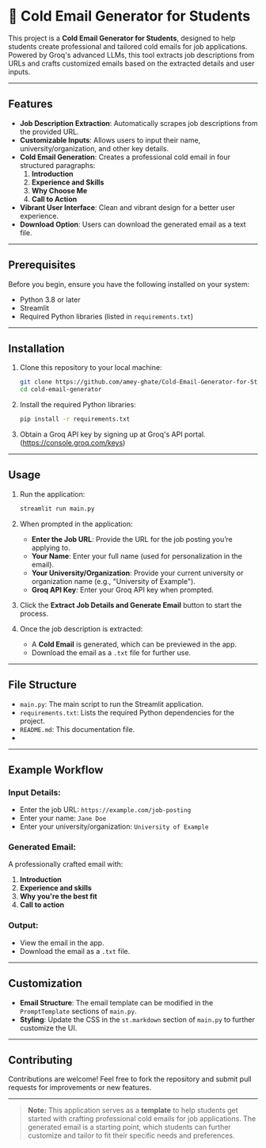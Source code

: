 # 📧 Cold Email Generator for Students

This project is a **Cold Email Generator for Students**, designed to help students create professional and tailored cold emails for job applications. Powered by Groq's advanced LLMs, this tool extracts job descriptions from URLs and crafts customized emails based on the extracted details and user inputs.

---

## Features

- **Job Description Extraction**: Automatically scrapes job descriptions from the provided URL.
- **Customizable Inputs**: Allows users to input their name, university/organization, and other key details.
- **Cold Email Generation**: Creates a professional cold email in four structured paragraphs:
  1. **Introduction**
  2. **Experience and Skills**
  3. **Why Choose Me**
  4. **Call to Action**
- **Vibrant User Interface**: Clean and vibrant design for a better user experience.
- **Download Option**: Users can download the generated email as a text file.

---

## Prerequisites

Before you begin, ensure you have the following installed on your system:

- Python 3.8 or later
- Streamlit
- Required Python libraries (listed in `requirements.txt`)

---

## Installation

1. Clone this repository to your local machine:

   ```bash
   git clone https://github.com/amey-ghate/Cold-Email-Generator-for-Students.git
   cd cold-email-generator
    ```   
2. Install the required Python libraries:
     ```bash
   pip install -r requirements.txt
    ```   
3. Obtain a Groq API key by signing up at Groq's API portal.(https://console.groq.com/keys)

---

## Usage
    
1. Run the application:
    ```bash
   streamlit run main.py
    ```

2. When prompted in the application:

    - **Enter the Job URL**: Provide the URL for the job posting you’re applying to.
    - **Your Name**: Enter your full name (used for personalization in the email).
    - **Your University/Organization**: Provide your current university or organization name (e.g., "University of Example").
    - **Groq API Key**: Enter your Groq API key when prompted.

3. Click the **Extract Job Details and Generate Email** button to start the process.
4. Once the job description is extracted:
    - A **Cold Email** is generated, which can be previewed in the app.
    - Download the email as a `.txt` file for further use.

---
## File Structure

- `main.py`: The main script to run the Streamlit application.
- `requirements.txt`: Lists the required Python dependencies for the project.
- `README.md`: This documentation file.
- 
---

## Example Workflow

### Input Details:
- Enter the job URL: `https://example.com/job-posting`
- Enter your name: `Jane Doe`
- Enter your university/organization: `University of Example`

### Generated Email:
A professionally crafted email with:
1. **Introduction**
2. **Experience and skills**
3. **Why you're the best fit**
4. **Call to action**

### Output:
- View the email in the app.
- Download the email as a `.txt` file.

---

## Customization

- **Email Structure**: The email template can be modified in the `PromptTemplate` sections of `main.py`.
- **Styling**: Update the CSS in the `st.markdown` section of `main.py` to further customize the UI.

---

## Contributing

Contributions are welcome! Feel free to fork the repository and submit pull requests for improvements or new features.

---

> **Note:** This application serves as a **template** to help students get started with crafting professional cold emails for job applications. The generated email is a starting point, which students can further customize and tailor to fit their specific needs and preferences.

